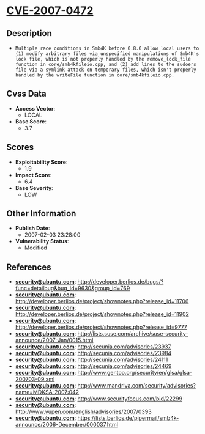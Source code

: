 
# [CVE-2007-0472](https://cve.mitre.org/cgi-bin/cvename.cgi?name=CVE-2007-0472)

## Description

- `Multiple race conditions in Smb4K before 0.8.0 allow local users to (1) modify arbitrary files via unspecified manipulations of Smb4K's lock file, which is not properly handled by the remove_lock_file function in core/smb4kfileio.cpp, and (2) add lines to the sudoers file via a symlink attack on temporary files, which isn't properly handled by the writeFile function in core/smb4kfileio.cpp.`

## Cvss Data

- **Access Vector**:
  - LOCAL
- **Base Score**:
  - 3.7

## Scores

- **Exploitability Score**:
  - 1.9
- **Impact Score**:
  - 6.4
- **Base Severity**:
  - LOW

## Other Information

- **Publish Date**:
  - 2007-02-03 23:28:00
- **Vulnerability Status**:
  - Modified

## References

- **security@ubuntu.com**: http://developer.berlios.de/bugs/?func=detailbug&bug_id=9630&group_id=769
- **security@ubuntu.com**: http://developer.berlios.de/project/shownotes.php?release_id=11706
- **security@ubuntu.com**: http://developer.berlios.de/project/shownotes.php?release_id=11902
- **security@ubuntu.com**: http://developer.berlios.de/project/shownotes.php?release_id=9777
- **security@ubuntu.com**: http://lists.suse.com/archive/suse-security-announce/2007-Jan/0015.html
- **security@ubuntu.com**: http://secunia.com/advisories/23937
- **security@ubuntu.com**: http://secunia.com/advisories/23984
- **security@ubuntu.com**: http://secunia.com/advisories/24111
- **security@ubuntu.com**: http://secunia.com/advisories/24469
- **security@ubuntu.com**: http://www.gentoo.org/security/en/glsa/glsa-200703-09.xml
- **security@ubuntu.com**: http://www.mandriva.com/security/advisories?name=MDKSA-2007:042
- **security@ubuntu.com**: http://www.securityfocus.com/bid/22299
- **security@ubuntu.com**: http://www.vupen.com/english/advisories/2007/0393
- **security@ubuntu.com**: https://lists.berlios.de/pipermail/smb4k-announce/2006-December/000037.html
